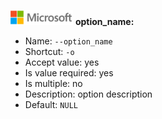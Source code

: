 ![](./media/solutions-microsoft-logo-small.png)
**option_name:**

* Name: `--option_name`
* Shortcut: `-o`
* Accept value: yes
* Is value required: yes
* Is multiple: no
* Description: option description
* Default: `NULL`
